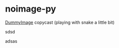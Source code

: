 noimage-py
==========

[DummyImage](http://dummyimage.com/ "DummyImage") copycast (playing with snake a little bit)


sdsd

adsas